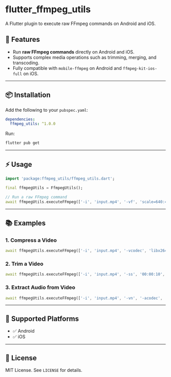 # flutter_ffmpeg_utils

A Flutter plugin to execute raw FFmpeg commands on Android and iOS.

## 🚀 Features
- Run **raw FFmpeg commands** directly on Android and iOS.
- Supports complex media operations such as trimming, merging, and transcoding.
- Fully compatible with `mobile-ffmpeg` on Android and `ffmpeg-kit-ios-full` on iOS.

---

## 📦 Installation
Add the following to your `pubspec.yaml`:
```yaml
dependencies:
  ffmpeg_utils: ^1.0.0
```

Run:
```bash
flutter pub get
```

---

## ⚡️ Usage
```dart
import 'package:ffmpeg_utils/ffmpeg_utils.dart';

final ffmpegUtils = FfmpegUtils();

// Run a raw FFmpeg command
await ffmpegUtils.executeFFmpeg(['-i', 'input.mp4', '-vf', 'scale=640:480', 'output.mp4']);
```

---

## 📚 Examples

### 1. Compress a Video
```dart
await ffmpegUtils.executeFFmpeg(['-i', 'input.mp4', '-vcodec', 'libx264', '-crf', '28', 'output.mp4']);
```

### 2. Trim a Video
```dart
await ffmpegUtils.executeFFmpeg(['-i', 'input.mp4', '-ss', '00:00:10', '-to', '00:00:20', '-c', 'copy', 'output.mp4']);
```

### 3. Extract Audio from Video
```dart
await ffmpegUtils.executeFFmpeg(['-i', 'input.mp4', '-vn', '-acodec', 'libmp3lame', 'output.mp3']);
```

---

## 🎯 Supported Platforms
- ✅ Android
- ✅ iOS

---

## 📝 License
MIT License. See `LICENSE` for details.
